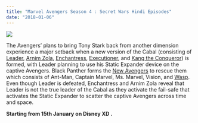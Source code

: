 ```yaml
---
title: "Marvel Avengers Season 4 : Secret Wars Hindi Episodes"
date: "2018-01-06"
---
```


[![](https://2.bp.blogspot.com/-WIvyiJm2BM8/WlBPp1CrMzI/AAAAAAAABEE/iVLxDQZw4isrngSJjp_-EuaDw-WMEk5mACLcBGAs/s320/av1.png)](https://2.bp.blogspot.com/-WIvyiJm2BM8/WlBPp1CrMzI/AAAAAAAABEE/iVLxDQZw4isrngSJjp_-EuaDw-WMEk5mACLcBGAs/s1600/av1.png)

The Avengers’ plans to bring Tony Stark back from another dimension experience a major setback when a new version of the Cabal (consisting of [Leader](https://en.m.wikipedia.org/wiki/Leader_(comics) "Leader (comics)"), [Arnim Zola](https://en.m.wikipedia.org/wiki/Arnim_Zola "Arnim Zola"), [Enchantress](https://en.m.wikipedia.org/wiki/Enchantress_(Marvel_Comics) "Enchantress (Marvel Comics)"), [Executioner](https://en.m.wikipedia.org/wiki/Executioner_(comics) "Executioner (comics)"), and [Kang the Conqueror](https://en.m.wikipedia.org/wiki/Kang_the_Conqueror "Kang the Conqueror")) is formed, with Leader planning to use his Static Expander device on the captive Avengers. Black Panther forms the [New Avengers](https://en.m.wikipedia.org/wiki/The_New_Avengers_(comics) "The New Avengers (comics)") to rescue them which consists of Ant-Man, Captain Marvel, Ms. Marvel, Vision, and [Wasp](https://en.m.wikipedia.org/wiki/Hope_Pym "Hope Pym"). Even though Leader is defeated, Enchantress and Arnim Zola reveal that Leader is not the true leader of the Cabal as they activate the fail-safe that activates the Static Expander to scatter the captive Avengers across time and space.  

  

**Starting from 15th January on Disney XD .**

